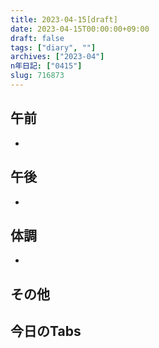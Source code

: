 ```yaml
---
title: 2023-04-15[draft]
date: 2023-04-15T00:00:00+09:00
draft: false
tags: ["diary", ""]
archives: ["2023-04"]
n年日記: ["0415"]
slug: 716873
---
```

## 午前
- 
## 午後
- 
## 体調
- 
## その他
## 今日のTabs